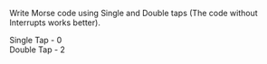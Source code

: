 
Write Morse code using Single and Double taps
(The code without Interrupts works better).

Single Tap - 0   
Double Tap - 2

